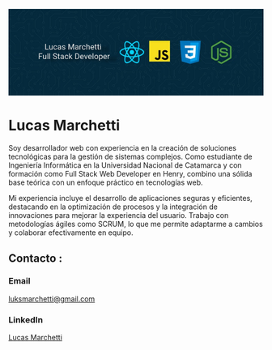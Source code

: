 

![Full Stack Developer](https://github.com/LucasMarchetti/LucasMarchetti/blob/main/banner2.jpg)

# Lucas Marchetti
Soy desarrollador web con experiencia en la creación de soluciones tecnológicas para la gestión de sistemas complejos. Como estudiante de Ingeniería Informática en la Universidad Nacional de Catamarca y con formación como Full Stack Web Developer en Henry, combino una sólida base teórica con un enfoque práctico en tecnologías web.

Mi experiencia incluye el desarrollo de aplicaciones seguras y eficientes, destacando en la optimización de procesos y la integración de innovaciones para mejorar la experiencia del usuario. Trabajo con metodologías ágiles como SCRUM, lo que me permite adaptarme a cambios y colaborar efectivamente en equipo.

## Contacto :
### Email 
luksmarchetti@gmail.com

### LinkedIn

[Lucas Marchetti](https://www.linkedin.com/in/marchetti-lucas/)


